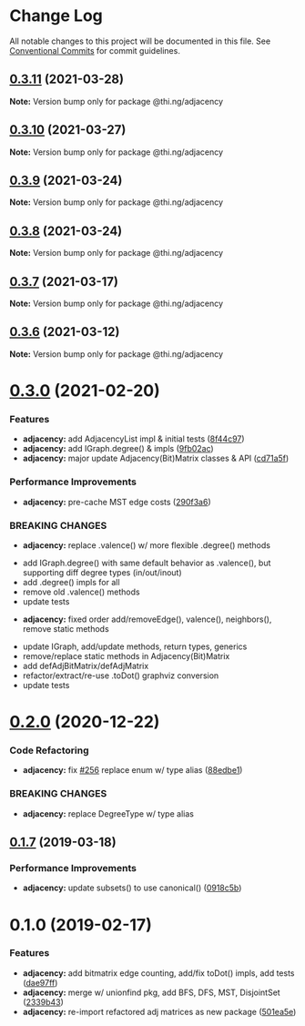 # Change Log

All notable changes to this project will be documented in this file.
See [Conventional Commits](https://conventionalcommits.org) for commit guidelines.

## [0.3.11](https://github.com/thi-ng/umbrella/compare/@thi.ng/adjacency@0.3.10...@thi.ng/adjacency@0.3.11) (2021-03-28)

**Note:** Version bump only for package @thi.ng/adjacency





## [0.3.10](https://github.com/thi-ng/umbrella/compare/@thi.ng/adjacency@0.3.9...@thi.ng/adjacency@0.3.10) (2021-03-27)

**Note:** Version bump only for package @thi.ng/adjacency





## [0.3.9](https://github.com/thi-ng/umbrella/compare/@thi.ng/adjacency@0.3.8...@thi.ng/adjacency@0.3.9) (2021-03-24)

**Note:** Version bump only for package @thi.ng/adjacency





## [0.3.8](https://github.com/thi-ng/umbrella/compare/@thi.ng/adjacency@0.3.7...@thi.ng/adjacency@0.3.8) (2021-03-24)

**Note:** Version bump only for package @thi.ng/adjacency





## [0.3.7](https://github.com/thi-ng/umbrella/compare/@thi.ng/adjacency@0.3.6...@thi.ng/adjacency@0.3.7) (2021-03-17)

**Note:** Version bump only for package @thi.ng/adjacency





## [0.3.6](https://github.com/thi-ng/umbrella/compare/@thi.ng/adjacency@0.3.5...@thi.ng/adjacency@0.3.6) (2021-03-12)

**Note:** Version bump only for package @thi.ng/adjacency





# [0.3.0](https://github.com/thi-ng/umbrella/compare/@thi.ng/adjacency@0.2.6...@thi.ng/adjacency@0.3.0) (2021-02-20)


### Features

* **adjacency:** add AdjacencyList impl & initial tests ([8f44c97](https://github.com/thi-ng/umbrella/commit/8f44c9762c0856a9b96e4548d2386eca6dcbf397))
* **adjacency:** add IGraph.degree() & impls ([9fb02ac](https://github.com/thi-ng/umbrella/commit/9fb02ac7467785a0802c544cbc3100d6ac52fb87))
* **adjacency:** major update Adjacency(Bit)Matrix classes & API ([cd71a5f](https://github.com/thi-ng/umbrella/commit/cd71a5fca3b2d8525c5b1c6e9032e55e39fea2dd))


### Performance Improvements

* **adjacency:** pre-cache MST edge costs ([290f3a6](https://github.com/thi-ng/umbrella/commit/290f3a6e1f9d71ddf3bb33f4bc6e9552896903a9))


### BREAKING CHANGES

* **adjacency:** replace .valence() w/ more flexible .degree() methods

- add IGraph.degree() with same default behavior as .valence(),
  but supporting diff degree types (in/out/inout)
- add .degree() impls for all
- remove old .valence() methods
- update tests
* **adjacency:** fixed order add/removeEdge(), valence(), neighbors(),
remove static methods

- update IGraph, add/update methods, return types, generics
- remove/replace static methods in Adjacency(Bit)Matrix
- add defAdjBitMatrix/defAdjMatrix
- refactor/extract/re-use .toDot() graphviz conversion
- update tests





# [0.2.0](https://github.com/thi-ng/umbrella/compare/@thi.ng/adjacency@0.1.67...@thi.ng/adjacency@0.2.0) (2020-12-22)


### Code Refactoring

* **adjacency:** fix [#256](https://github.com/thi-ng/umbrella/issues/256) replace enum w/ type alias ([88edbe1](https://github.com/thi-ng/umbrella/commit/88edbe10ffe9ceb9f5e8494c9a60b8067a7d57d1))


### BREAKING CHANGES

* **adjacency:** replace DegreeType w/ type alias





## [0.1.7](https://github.com/thi-ng/umbrella/compare/@thi.ng/adjacency@0.1.6...@thi.ng/adjacency@0.1.7) (2019-03-18)

### Performance Improvements

* **adjacency:** update subsets() to use canonical() ([0918c5b](https://github.com/thi-ng/umbrella/commit/0918c5b))

# 0.1.0 (2019-02-17)

### Features

* **adjacency:** add bitmatrix edge counting, add/fix toDot() impls, add tests ([dae97ff](https://github.com/thi-ng/umbrella/commit/dae97ff))
* **adjacency:** merge w/ unionfind pkg, add BFS, DFS, MST, DisjointSet ([2339b43](https://github.com/thi-ng/umbrella/commit/2339b43))
* **adjacency:** re-import refactored adj matrices as new package ([501ea5e](https://github.com/thi-ng/umbrella/commit/501ea5e))
